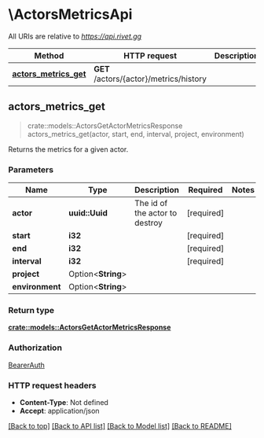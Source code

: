 # \ActorsMetricsApi

All URIs are relative to *https://api.rivet.gg*

Method | HTTP request | Description
------------- | ------------- | -------------
[**actors_metrics_get**](ActorsMetricsApi.md#actors_metrics_get) | **GET** /actors/{actor}/metrics/history | 



## actors_metrics_get

> crate::models::ActorsGetActorMetricsResponse actors_metrics_get(actor, start, end, interval, project, environment)


Returns the metrics for a given actor.

### Parameters


Name | Type | Description  | Required | Notes
------------- | ------------- | ------------- | ------------- | -------------
**actor** | **uuid::Uuid** | The id of the actor to destroy | [required] |
**start** | **i32** |  | [required] |
**end** | **i32** |  | [required] |
**interval** | **i32** |  | [required] |
**project** | Option<**String**> |  |  |
**environment** | Option<**String**> |  |  |

### Return type

[**crate::models::ActorsGetActorMetricsResponse**](ActorsGetActorMetricsResponse.md)

### Authorization

[BearerAuth](../README.md#BearerAuth)

### HTTP request headers

- **Content-Type**: Not defined
- **Accept**: application/json

[[Back to top]](#) [[Back to API list]](../README.md#documentation-for-api-endpoints) [[Back to Model list]](../README.md#documentation-for-models) [[Back to README]](../README.md)

